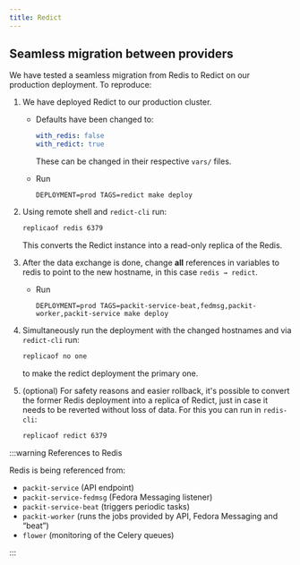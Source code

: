 ```yaml
---
title: Redict
---
```


## Seamless migration between providers

We have tested a seamless migration from Redis to Redict on our production
deployment. To reproduce:

1. We have deployed Redict to our production cluster.

   - Defaults have been changed to:

     ```yaml
     with_redis: false
     with_redict: true
     ```

     These can be changed in their respective `vars/` files.

   - Run

     ```
     DEPLOYMENT=prod TAGS=redict make deploy
     ```

2. Using remote shell and `redict-cli` run:

   ```sh
   replicaof redis 6379
   ```

   This converts the Redict instance into a read-only replica of the Redis.

3. After the data exchange is done, change **all** references in variables to
   redis to point to the new hostname, in this case `redis → redict`.

   - Run

     ```
     DEPLOYMENT=prod TAGS=packit-service-beat,fedmsg,packit-worker,packit-service make deploy
     ```

4. Simultaneously run the deployment with the changed hostnames and via
   `redict-cli` run:

   ```sh
   replicaof no one
   ```

   to make the redict deployment the primary one.

5. (optional) For safety reasons and easier rollback, it's possible to convert
   the former Redis deployment into a replica of Redict, just in case it needs
   to be reverted without loss of data. For this you can run in `redis-cli`:

   ```sh
   replicaof redict 6379
   ```

:::warning References to Redis

Redis is being referenced from:

- `packit-service` (API endpoint)
- `packit-service-fedmsg` (Fedora Messaging listener)
- `packit-service-beat` (triggers periodic tasks)
- `packit-worker` (runs the jobs provided by API, Fedora Messaging and “beat”)
- `flower` (monitoring of the Celery queues)

:::
